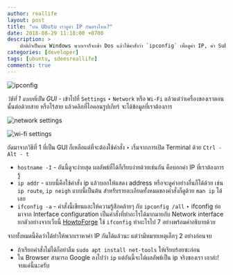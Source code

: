 ```yaml
---
author: reallife
layout: post
title: "บน Ubutu เราดูค่า IP กันตรงไหน?"
date: 2018-08-29 11:18:00 +0700
description: >
    ปกติถ้าเป็นบน Windows พวกเราก็จะเข้า Dos แล้วใช้คำสั่งว่า `ipconfig` เพื่อดูค่า IP, ค่า Subnet อะไรต่างๆ แต่พอมาอยู่บน Ubuntu (หรือคำสั่งของ Unix) ต้องใช้คำสั่งอะไร ดูตรงไหนได้บ้าง?
categories: [developer]
tags: [ubuntu, sdeesreallife]
comments: true
---
```

![ipconfig](https://res.cloudinary.com/sdees-reallife/image/upload/w_200,h_200,r_max,x_45,y_35,c_crop/v1535516845/ipconfig-command.gif)

*วิธีที่ 1 แบบที่เป็น GUI* - เข้าไปที่ `Settings` ‣ `Network` หรือ `Wi-Fi` แล้วแต่ว่าเครื่องของเราตอนนั้นต่อด้วยสาย หรือไร้สาย แล้วคลิกที่ไอคอนรูปเกียร์ จะได้ข้อมูลที่เราต้องการ

![network settings](https://res.cloudinary.com/sdees-reallife/image/upload/c_scale,e_shadow:40,w_400/v1535523799/Screenshot_from_2018-08-29_12-18-21.png)

![wi-fi settings](https://res.cloudinary.com/sdees-reallife/image/upload/c_scale,e_shadow:40,w_400/v1535523800/Screenshot_from_2018-08-29_12-18-40.png)

ถัดมาจากวิธีที่ 1 ที่เป็น GUI ก็เหลือแต่ที่จะต้องใช้คำสั่ง ‣ เริ่มจากการเปิด Terminal ด้วย `Ctrl - Alt - t`

- `hostname -I` - อันนี้ดูจะง่ายสุด ผลลัพธ์ที่ได้ก็เรียบง่ายด้วยเช่นกัน คือบอกค่า IP ที่เราต้องการรู้
- `ip addr` - แบบนี้คือใช้คำสั่ง ip แล้วบอกให้แสดง address หรือจะดูค่าอย่างอื่นก็ได้ด้วย เช่น `ip route`, `ip neigh` แบบนี้เป็นต้น สำหรับรายละเอียดทั้งหมดของคำสั่งก็ดูด้วย `man ip` ได้เลย
- `ifconfig -a` - คำสั่งนี้เขียนและให้ความรู้สึกคล้ายๆ กับ `ipconfig /all` ‣ ifconfig ย่อมาจาก Interface configuration เป็นคำสั่งที่ทำอะไรได้มากมายกับ Network interface ยกตัวอย่างจากเว็บนี้ [HowtoForge](https://www.howtoforge.com/linux-ifconfig-command/) ใช้ `ifconfig` ทำอะไรไป 7 อย่างพร้อมคำอธิบายด้วย

จากทั้งหมดนี้คิดว่าได้ทำให้พวกเราหาค่า IP กันได้แล้วนะ แต่ว่ามีหมายเหตุเล็กๆ 2 อย่างก่อนจบ
- ถ้าเรียกคำสั่งไม่ได้ก็อย่าลืม `sudo apt install net-tools` ให้เรียบร้อยซะก่อน
- ใน Browser สามารถ Google ลงไปว่า `ip` แต่อันนี้จะได้ผลลัพธ์เป็น ip จริงของเรา เอาล่ะ! จบแค่นี้นะครับ
